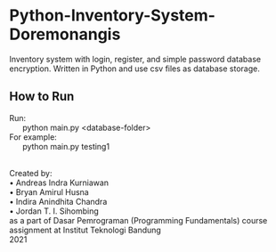 # Python-Inventory-System-Doremonangis
Inventory system with login, register, and simple password database encryption. Written in Python and use csv files as database storage.

## How to Run
Run:<br>
&nbsp;&nbsp;&nbsp;&nbsp;&nbsp;&nbsp;python main.py \<database-folder\><br>
For example: <br>
&nbsp;&nbsp;&nbsp;&nbsp;&nbsp;&nbsp;python main.py testing1<br>
<br>

Created by: <br>
• Andreas Indra Kurniawan<br>
• Bryan Amirul Husna<br>
• Indira Anindhita Chandra<br>
• Jordan T. I. Sihombing<br>
as a part of Dasar Pemrograman (Programming Fundamentals) course assignment at Institut Teknologi Bandung<br>
2021